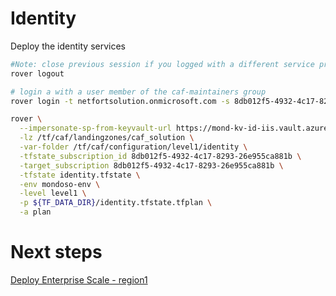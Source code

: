 
# Identity
Deploy the identity services

```bash
#Note: close previous session if you logged with a different service principal using --impersonate-sp-from-keyvault-url
rover logout

# login a with a user member of the caf-maintainers group
rover login -t netfortsolution.onmicrosoft.com -s 8db012f5-4932-4c17-8293-26e955ca881b

rover \
  --impersonate-sp-from-keyvault-url https://mond-kv-id-iis.vault.azure.net/ \
  -lz /tf/caf/landingzones/caf_solution \
  -var-folder /tf/caf/configuration/level1/identity \
  -tfstate_subscription_id 8db012f5-4932-4c17-8293-26e955ca881b \
  -target_subscription 8db012f5-4932-4c17-8293-26e955ca881b \
  -tfstate identity.tfstate \
  -env mondoso-env \
  -level level1 \
  -p ${TF_DATA_DIR}/identity.tfstate.tfplan \
  -a plan

```


# Next steps

[Deploy Enterprise Scale - region1](../../level1/alz/region1/readme.md)
